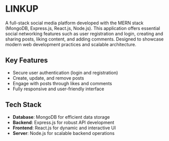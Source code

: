 # LINKUP 
A full-stack social media platform developed with the MERN stack (MongoDB, Express.js, React.js, Node.js). This application offers essential social networking features such as user registration and login, creating and sharing posts, liking content, and adding comments. Designed to showcase modern web development practices and scalable architecture.

## Key Features
- Secure user authentication (login and registration)
- Create, update, and remove posts
- Engage with posts through likes and comments
- Fully responsive and user-friendly interface

## Tech Stack
- **Database**: MongoDB for efficient data storage
- **Backend**: Express.js for robust API development
- **Frontend**: React.js for dynamic and interactive UI
- **Server**: Node.js for scalable backend operations
